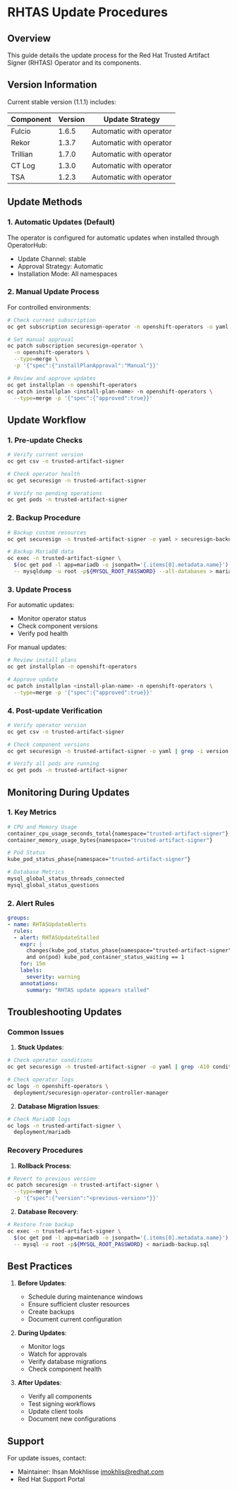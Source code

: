 # RHTAS Update Procedures

## Overview

This guide details the update process for the Red Hat Trusted Artifact Signer (RHTAS) Operator and its components.

## Version Information

Current stable version (1.1.1) includes:

| Component | Version | Update Strategy |
|-----------|---------|-----------------|
| Fulcio | 1.6.5 | Automatic with operator |
| Rekor | 1.3.7 | Automatic with operator |
| Trillian | 1.7.0 | Automatic with operator |
| CT Log | 1.3.0 | Automatic with operator |
| TSA | 1.2.3 | Automatic with operator |

## Update Methods

### 1. Automatic Updates (Default)

The operator is configured for automatic updates when installed through OperatorHub:
- Update Channel: stable
- Approval Strategy: Automatic
- Installation Mode: All namespaces

### 2. Manual Update Process

For controlled environments:

```bash
# Check current subscription
oc get subscription securesign-operator -n openshift-operators -o yaml

# Set manual approval
oc patch subscription securesign-operator \
  -n openshift-operators \
  --type=merge \
  -p '{"spec":{"installPlanApproval":"Manual"}}'

# Review and approve updates
oc get installplan -n openshift-operators
oc patch installplan <install-plan-name> -n openshift-operators \
  --type=merge -p '{"spec":{"approved":true}}'
```

## Update Workflow

### 1. Pre-update Checks

```bash
# Verify current version
oc get csv -n trusted-artifact-signer

# Check operator health
oc get securesign -n trusted-artifact-signer

# Verify no pending operations
oc get pods -n trusted-artifact-signer
```

### 2. Backup Procedure

```bash
# Backup custom resources
oc get securesign -n trusted-artifact-signer -o yaml > securesign-backup.yaml

# Backup MariaDB data
oc exec -n trusted-artifact-signer \
  $(oc get pod -l app=mariadb -o jsonpath='{.items[0].metadata.name}') \
  -- mysqldump -u root -p${MYSQL_ROOT_PASSWORD} --all-databases > mariadb-backup.sql
```

### 3. Update Process

For automatic updates:
- Monitor operator status
- Check component versions
- Verify pod health

For manual updates:
```bash
# Review install plans
oc get installplan -n openshift-operators

# Approve update
oc patch installplan <install-plan-name> -n openshift-operators \
  --type=merge -p '{"spec":{"approved":true}}'
```

### 4. Post-update Verification

```bash
# Verify operator version
oc get csv -n trusted-artifact-signer

# Check component versions
oc get securesign -n trusted-artifact-signer -o yaml | grep -i version

# Verify all pods are running
oc get pods -n trusted-artifact-signer
```

## Monitoring During Updates

### 1. Key Metrics

```bash
# CPU and Memory Usage
container_cpu_usage_seconds_total{namespace="trusted-artifact-signer"}
container_memory_usage_bytes{namespace="trusted-artifact-signer"}

# Pod Status
kube_pod_status_phase{namespace="trusted-artifact-signer"}

# Database Metrics
mysql_global_status_threads_connected
mysql_global_status_questions
```

### 2. Alert Rules

```yaml
groups:
- name: RHTASUpdateAlerts
  rules:
  - alert: RHTASUpdateStalled
    expr: |
      changes(kube_pod_status_phase{namespace="trusted-artifact-signer",phase="Running"}[1h]) == 0
      and on(pod) kube_pod_container_status_waiting == 1
    for: 15m
    labels:
      severity: warning
    annotations:
      summary: "RHTAS update appears stalled"
```

## Troubleshooting Updates

### Common Issues

1. **Stuck Updates**:
```bash
# Check operator conditions
oc get securesign -n trusted-artifact-signer -o yaml | grep -A10 conditions

# Check operator logs
oc logs -n openshift-operators \
  deployment/securesign-operator-controller-manager
```

2. **Database Migration Issues**:
```bash
# Check MariaDB logs
oc logs -n trusted-artifact-signer \
  deployment/mariadb
```

### Recovery Procedures

1. **Rollback Process**:
```bash
# Revert to previous version
oc patch securesign -n trusted-artifact-signer \
  --type=merge \
  -p '{"spec":{"version":"<previous-version>"}}'
```

2. **Database Recovery**:
```bash
# Restore from backup
oc exec -n trusted-artifact-signer \
  $(oc get pod -l app=mariadb -o jsonpath='{.items[0].metadata.name}') \
  -- mysql -u root -p${MYSQL_ROOT_PASSWORD} < mariadb-backup.sql
```

## Best Practices

1. **Before Updates**:
   - Schedule during maintenance windows
   - Ensure sufficient cluster resources
   - Create backups
   - Document current configuration

2. **During Updates**:
   - Monitor logs
   - Watch for approvals
   - Verify database migrations
   - Check component health

3. **After Updates**:
   - Verify all components
   - Test signing workflows
   - Update client tools
   - Document new configurations

## Support

For update issues, contact:
- Maintainer: Ihsan Mokhlisse <imokhlis@redhat.com>
- Red Hat Support Portal